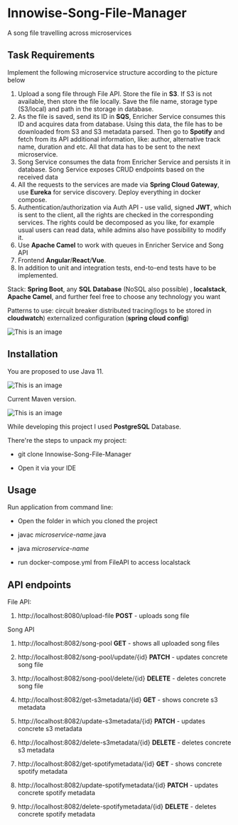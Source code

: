 # Innowise-Song-File-Manager

A song file travelling across microservices

## Task Requirements

Implement the following microservice structure according to the picture below

1. Upload a song file through File API. Store the file in **S3**. If S3 is not available, then store the file locally. Save the file name, storage type (S3/local) and path in the storage in database.
2. As the file is saved, send its ID in **SQS**, Enricher Service consumes this ID and acquires data from database. Using this data, the file has to be downloaded from S3 and S3 metadata parsed. Then go to **Spotify** and fetch from its API additional information, like: author, alternative track name, duration and etc. All that data has to be sent to the next microservice.
3. Song Service consumes the data from Enricher Service and persists it in database. Song Service exposes CRUD endpoints based on the received data
4. All the requests to the services are made via **Spring Cloud Gateway**, use **Eureka** for service discovery. Deploy everything in docker compose.
5. Authentication/authorization via Auth API - use valid, signed **JWT**, which is sent to the client, all the rights are checked in the corresponding services. The rights could be decomposed as you like, for example usual users can read data, while admins also have possibility to modify it.
6. Use **Apache Camel** to work with queues in Enricher Service and Song API
7. Frontend **Angular**/**React**/**Vue**.
8. In addition to unit and integration tests, end-to-end tests have to be implemented.

Stack: **Spring Boot**, any **SQL Database** (NoSQL also possible) , **localstack**, **Apache Camel**, and further feel free to choose any technology you want

Patterns to use:
circuit breaker
distributed tracing(logs to be stored in **cloudwatch**)
externalized configuration (**spring cloud config**)

![This is an image](https://i.ibb.co/RBhJ4xJ/image.png)

## Installation

You are proposed to use Java 11.

![This is an image](https://i.ibb.co/f1HC8RZ/image.png)

Current Maven version.

![This is an image](https://i.ibb.co/5M5bxcm/image.png)

While developing this project I used **PostgreSQL** Database.

There're the steps to unpack my project: 

* git clone Innowise-Song-File-Manager

* Open it via your IDE

## Usage

Run application from command line: 

* Open the folder in which you cloned the project

* javac *microservice-name*.java 

* java *microservice-name*

* run docker-compose.yml from FileAPI to access localstack 

## API endpoints
File API: 
1) http://localhost:8080/upload-file **POST** - uploads song file

Song API
1) http://localhost:8082/song-pool **GET** - shows all uploaded song files
2) http://localhost:8082/song-pool/update/{id} **PATCH** - updates concrete song file
3) http://localhost:8082/song-pool/delete/{id} **DELETE** - deletes concrete song file

4) http://localhost:8082/get-s3metadata/{id} **GET** - shows concrete s3 metadata 
5) http://localhost:8082/update-s3metadata/{id} **PATCH** - updates concrete s3 metadata
6) http://localhost:8082/delete-s3metadata/{id} **DELETE** - deletes concrete s3 metadata

7) http://localhost:8082/get-spotifymetadata/{id} **GET** - shows concrete spotify metadata 
8) http://localhost:8082/update-spotifymetadata/{id}  **PATCH** - updates concrete spotify metadata
9) http://localhost:8082/delete-spotifymetadata/{id} **DELETE** - deletes concrete spotify metadata